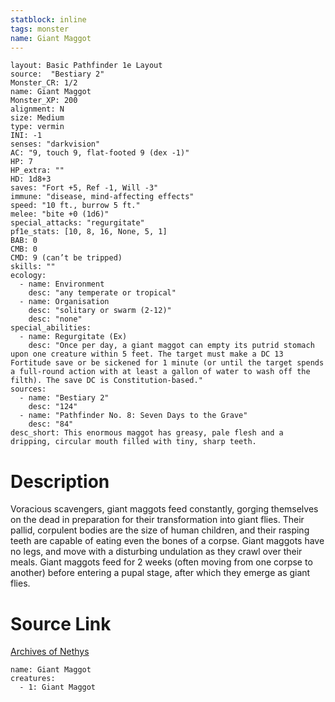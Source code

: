 ```yaml
---
statblock: inline
tags: monster
name: Giant Maggot
---
```

```statblock
layout: Basic Pathfinder 1e Layout
source:  "Bestiary 2"
Monster_CR: 1/2
name: Giant Maggot
Monster_XP: 200
alignment: N
size: Medium
type: vermin
INI: -1
senses: "darkvision"
AC: "9, touch 9, flat-footed 9 (dex -1)"
HP: 7
HP_extra: ""
HD: 1d8+3
saves: "Fort +5, Ref -1, Will -3"
immune: "disease, mind-affecting effects"
speed: "10 ft., burrow 5 ft."
melee: "bite +0 (1d6)"
special_attacks: "regurgitate"
pf1e_stats: [10, 8, 16, None, 5, 1]
BAB: 0
CMB: 0
CMD: 9 (can’t be tripped)
skills: ""
ecology:
  - name: Environment
    desc: "any temperate or tropical"
  - name: Organisation
    desc: "solitary or swarm (2-12)"
    desc: "none"
special_abilities:
  - name: Regurgitate (Ex)
    desc: "Once per day, a giant maggot can empty its putrid stomach upon one creature within 5 feet. The target must make a DC 13 Fortitude save or be sickened for 1 minute (or until the target spends a full-round action with at least a gallon of water to wash off the filth). The save DC is Constitution-based."
sources:
  - name: "Bestiary 2"
    desc: "124"
  - name: "Pathfinder No. 8: Seven Days to the Grave"
    desc: "84"
desc_short: This enormous maggot has greasy, pale flesh and a dripping, circular mouth filled with tiny, sharp teeth.
```
# Description
Voracious scavengers, giant maggots feed constantly, gorging themselves on the dead in preparation for their transformation into giant flies. Their pallid, corpulent bodies are the size of human children, and their rasping teeth are capable of eating even the bones of a corpse. Giant maggots have no legs, and move with a disturbing undulation as they crawl over their meals. Giant maggots feed for 2 weeks (often moving from one corpse to another) before entering a pupal stage, after which they emerge as giant flies.
# Source Link
[Archives of Nethys](https://aonprd.com/MonsterDisplay.aspx?ItemName=Giant%20Maggot)
```encounter-table
name: Giant Maggot
creatures:
  - 1: Giant Maggot
```
